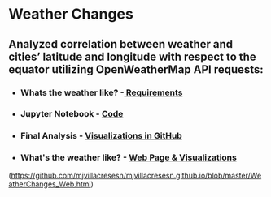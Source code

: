 # Weather Changes

## Analyzed correlation between weather and cities’ latitude and longitude with respect to the equator utilizing OpenWeatherMap API requests:

* ### Whats the weather like? -[ Requirements ](https://github.com/mjvillacresesn/Weather-Changes/blob/master/WeatherPy/README.md)
* ### Jupyter Notebook - [ Code ](https://github.com/mjvillacresesn/Weather-Changes/blob/master/WeatherPy/WeatherPy_starter.ipynb)
* ### Final Analysis - [ Visualizations in GitHub ](https://github.com/mjvillacresesn/Weather-Changes/blob/master/WeatherPy/Weather-Analysis.md)




* ### What's the weather like? - [ Web Page & Visualizations](https://mjvillacresesn.github.io/WeatherChanges_Web.html)

(https://github.com/mjvillacresesn/mjvillacresesn.github.io/blob/master/WeatherChanges_Web.html)




















